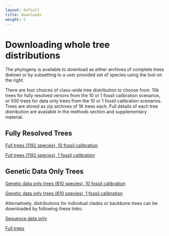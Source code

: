 ```yaml
---
layout: default
title: Downloads
weight: 5
---
```




Downloading whole tree distributions
====================================


The phylogeny is available to download as either archives of complete trees (below) or by subsetting to a user provided set of species using the tool on the right.

There are four choices of class-wide tree distribution to choose from. 10k trees for fully resolved verions from the 10 or 1 fossil calibration scenarios, or 500 trees for data only trees from the 10 or 1 fossil calibration scenarios. Trees are stored as zip archives of 1K trees each. Full details of each tree distribution are available in the methods section and supplementary material.

Fully Resolved Trees
--------------------

[Full trees (1192 species), 10 fossil calibration](https://data.vertlife.org/sharktree/10.cal.tree.nex)

[Full trees (1192 species), 1 fossil calibration](https://data.vertlife.org/sharktree/1.cal.tree.nex)

Genetic Data Only Trees
-----------------------

[Genetic data only trees (610 species), 10 fossil calibration](https://data.vertlife.org/sharktree/Chondrichthyan.610sp.10_fossil_Calibration.500treePLtrees.nex)

[Genetic data only trees (610 species), 1 fossil calibration](https://data.vertlife.org/sharktree/Chondrichthyan.610sp.1_fossil_Calibration.500treePLtrees.nex)

Alternatively, distributions for individual clades or backbone trees can be downloaded by following these links:

[Sequence data only](https://data.vertlife.org/sharktree/610.tree.10Cal.RAxML.BS.nex?_ga=2.264544010.-447563639.1513706511)

[Full trees](https://data.vertlife.org/?basetree=sharktree)

